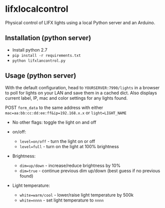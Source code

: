 # lifxlocalcontrol
Physical control of LIFX lights using a local Python server and an Arduino.

Installation (python server)
-----

* Install python 2.7
* `pip install -r requirements.txt`
* `python lifxlancontrol.py`


Usage (python server)
-----

With the default configuration, head to `YOURSERVER:7990/lights` in a browser to poll for lights on your LAN and save them in a cached dict.
Also displays current label, IP, mac and color settings for any lights found.

POST `form_data` to the same address with either `mac=aa:bb:cc:dd:ee:ff&ip=192.168.x.x` or `light=LIGHT_NAME`

* No other flags: toggle the light on and off
* on/off:
    * `level=on/off` - turn the light on or off
    * `level=full` - turn on the light at 100% brightness

* Brightness:
    * `dim=up/down` - increase/reduce brightness by 10%
    * `dim=true` - continue previous dim up/down (best guess if no previous found)

* Light temperature:
    * `white=warm/cool` - lower/raise light temperature by 500k
    * `white=nnnn` - set light temperature to `nnnn`

